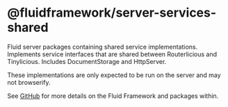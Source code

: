 # @fluidframework/server-services-shared

Fluid server packages containing shared service implementations. Implements service interfaces that are shared between
Routerlicious and Tinylicious. Includes DocumentStorage and HttpServer.

These implementations are only expected to be run on the server and may not browserify.

See [GitHub](https://github.com/microsoft/FluidFramework) for more details on the Fluid Framework and packages within.
